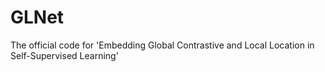 # GLNet
The official code for 'Embedding Global Contrastive and Local Location in Self-Supervised Learning'
